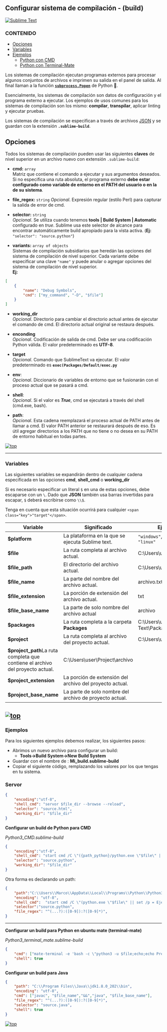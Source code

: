 [comment]: <> (Author: Marco Contreras Herrera)
[comment]: <> (Email: enidev911@gmail.com)


## Configurar sistema de compilación - (build)

[![Sublime Text](https://badges.aleen42.com/src/sublime_text.svg)](../../index.md)

<a name="top"></a>

### CONTENIDO

- [Opciones](#opciones-comunes)
- [Variables](#variables)
- [Ejemplos](#ejemplos)
    + [Python con CMD](#cmd-python)
    + [Python con Terminal-Mate](#mate-python)

Los sistemas de compilación ejecutan programas externos para procesar algunos conjuntos de archivos e imprimen su salida en el panel de salida. Al final llaman a la función [**`subprocess.Popen`**](https://docs.python.org/3/library/subprocess.html#subprocess.Popen) de Python :snake:.  

Esencialmente, los sistemas de compilación son datos de configuración y el programa externo a ejecutar. Los ejemplos de usos comunes para los sistemas de compilación son los mismo: **compilar**, **transpilar**, aplicar linting y ejecutar pruebas.  

Los sistemas de compilación se especifican a través de archivos [JSON](https://es.wikipedia.org/wiki/JSON) y se guardan con la extensión **`.sublime-build`**.


<a name="opciones-comunes"></a>
## Opciones

Todos los sistemas de compilación pueden usar las siguientes **claves** de nivel superior en un archivo nuevo con extensión `.sublime-build`:

- **cmd:** `array`  
Matriz que contiene el comando a ejecutar y sus argumentos deseados. Si no especifica una ruta absoluta, el programa externo **debe estar configurado como variable de entorno en el PATH del usuario o en la de su sistema**.

- **file_regex:** `string` 
*Opcional*. Expresión regular (estilo Perl) para capturar la salida de error de cmd. 

- **selector:** `string`  
*Opcional*. Se utiliza cuando tenemos **tools | Build System | Automatic** configurado en *true*. Sublime usa este selector de alcance para encontrar automáticamente build apropiado para la vista activa. (**Ej:** `"selector": "source.python"`)  

- **variants:** `array of objects`  
Sistemas de compilación subsidiarios que heredán las opciones del sistema de compilación de nivel superior. Cada variante debe especificar una clave `"name"` y puede anular o agregar opciones del sistema de compilación de nivel superior.  
**Ej:**
```json
[
    {
        "name": "Debug Symbols",
        "cmd": ["my_command", "-D", "$file"]
    }
]
```


- **working_dir**  
*Opcional*. Directorio para cambiar el directorio actual antes de ejecutar el comando de cmd. El directorio actual original se restaura después.  

- **enconding**  
*Opcional*. Codificación de salida de cmd. Debe ser una codificación Python válida. El valor predeterminado es **UTF-8**.  

- **target**  
*Opcional*. Comando que SublimeText va ejecutar. El valor predeterminado es **`exec(Packages/Default/exec.py`**

- **env**:  
*Opcional*. Diccionario de variables de entorno que se fusionarán con el proceso actual que se pasará a cmd.  

- **shell**:  
*Opcional*. Si el valor es ***True***, cmd se ejecutará a través del shell (cmd.exe, bash).

- **path**:  
*Opcional*. Esta cadena reemplazará el proceso actual de PATH antes de llamar a cmd. El valor PATH anterior se restaurará después de eso. Es útil agregar directorios a los PATH que no tiene o no desea en su PATH de entorno habitual en todas partes.

[![top](https://img.shields.io/badge/regresar%20a%20contenido-%E2%86%A9-%232B344C?style=for-the-badge)](#top)

---

<a name="variables"></a>
### Variables

Las siguientes variables se expandirán dentro de cualquier cadena especificada en las opciones **cmd**, **shell_cmd** o **working_dir**

Si es necesario especificar un literal `$` en una de estas opciones, debe escaparse con un `\`. Dado que **JSON** también usa barras invertidas para escapar, `$` deberá escribirse como `\\$`.  

Tenga en cuenta que esta situación ocurrirá para cualquier `<span class="key">"target"</span>`.



|Variable|Significado|Ejemplo|
|--------|-----------|-----|
|**$platform**|La plataforma en la que se ejecuta Sublime text.|`"windows"`, `"osx"`, `"linux"`|
|**$file**|La ruta completa al archivo actual.|C:\\Users\\user\\archivo.txt|
|**$file_path**|El directorio del archivo actual.|C:\\Users\\user|
|**$file_name**|La parte del nombre del archivo actual.|archivo.txt|
|**$file_extension**|La porción de extensión del archivo actual.|txt|
|**$file_base_name**|La parte de solo nombre del archivo actual|archivo|
|**$packages**|La ruta completa a la carpeta **Packages**|C:\\Users\\user\\Sublime Text\\Packages|
|**$project**|La ruta completa al archivo del proyecto actual.|C:\\Users\\user\\Project|
|**$project_path**La ruta completa que contiene el archivo del proyecto actual.|C:\\Users\\user\\Project\\archivo|
|**$project_extension**|La porción de extensión del archivo del proyecto actual.||
|**$project_base_name**|La parte de solo nombre del archivo de proyecto actual.||

[![top](https://img.shields.io/badge/regresar%20a%20contenido-%E2%86%A9-%232B344C?style=for-the-badge)](#top)
---

### <a name="ejemplos"></a>Ejemplos


Para los siguientes ejemplos debemos realizar, los siguientes pasos:

- Abrimos un nuevo archivo para configurar un build:
    + **Tools-\>Build System-\>New Build System**
- Guardar con el nombre de : **Mi_build.sublime-build**
- Copiar el siguiente código, remplazando los valores por los que tengas en tu sistema.


<a name="servor"></a>
<h3>Servor</h3>

```json
{
    "encoding":"utf-8",
    "shell_cmd": "servor $file_dir --browse --reload",
    "selector": "source.html",
    "working_dir": "$file_dir"
}
```

<a name="cmd-python"></a>**Configurar un build de Python para CMD**

*Python3_CMD.sublime-build*
```json
{
    "encoding":"utf-8",
    "shell_cmd": "start cmd /C \"({path_python}/python.exe \"$file\" || set /p = Ejecución fallida. Presiona Enter para salir...) && set /p = Ejecución exitosa. Presiona Enter para salir...\"",
    "selector": "source.python",
    "working_dir": "$file_dir"
}
```
Otra forma es declarando un path:  

```json
{
    "path":"C:\\Users\\Marco\\AppData\\Local\\Programs\\Python\\Python310",
    "encoding": "utf-8",
    "shell_cmd":  "start cmd /C \"(python.exe \"$file\" || set /p = Ejecución fallida. Presiona Enter para salir...) && set /p = Ejecución exitosa. Presiona Enter para salir...\"",
    "selector":"source.python",
    "file_regex": "^(...?):([0-9]):?([0-9]*)",
}
```

---

<a name="mate-python"></a>**Configurar un build para Python en ubuntu mate (terminal-mate)**


*Python3_terminal_mate.sublime-build*
```json
{
    "cmd": ["mate-terminal -e 'bash -c \"python3 -u $file;echo;echo Press ENTER to exit; read line\"'"],
    "shell": true
}
```

<a name="java"></a>**Configurar un build para Java**


```json
{
    "path": "C:\\Program Files\\Java\\jdk1.8.0_202\\bin",
    "encoding": "utf-8",
    "cmd": ["javac", "$file_name","&&","java", "$file_base_name"],
    "file_regex": "^(...?):([0-9]):?([0-9]*)",
    "selector": "source.java",
    "shell": true
}
```

[![top](https://img.shields.io/badge/regresar%20a%20contenido-%E2%86%A9-%232B344C?style=for-the-badge)](#top)